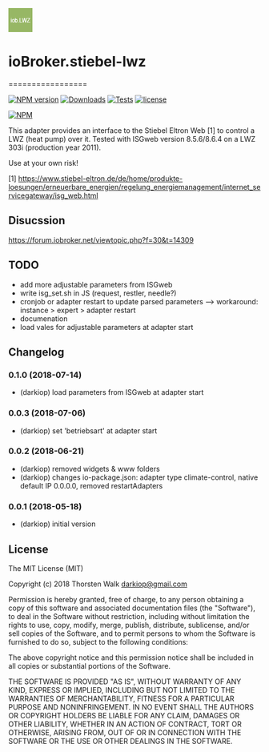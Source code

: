 ![Logo](admin/stiebel-lwz.png)
# ioBroker.stiebel-lwz
=================

[![NPM version](https://img.shields.io/npm/v/iobroker.stiebel-lwz.svg)](https://www.npmjs.com/package/iobroker.stiebel-lwz)
[![Downloads](https://img.shields.io/npm/dm/iobroker.stiebel-lwz.svg)](https://www.npmjs.com/package/iobroker.stiebel-lwz)
[![Tests](https://travis-ci.org/darkiop/ioBroker.stiebel-lwz.svg?branch=master)](https://travis-ci.org/darkiop/ioBroker.stiebel-lwz)
[![license](https://img.shields.io/github/license/mashape/apistatus.svg)](https://github.com/darkiop/ioBroker.stiebel-lwz)

[![NPM](https://nodei.co/npm/iobroker.stiebel-lwz.png?downloads=true)](https://nodei.co/npm/iobroker.stiebel-lwz/)

This adapter provides an interface to the Stiebel Eltron Web [1] to control a LWZ (heat pump) over it. Tested with ISGweb version 8.5.6/8.6.4 on a LWZ 303i (production year 2011).

Use at your own risk!

[1] https://www.stiebel-eltron.de/de/home/produkte-loesungen/erneuerbare_energien/regelung_energiemanagement/internet_servicegateway/isg_web.html

## Disucssion
https://forum.iobroker.net/viewtopic.php?f=30&t=14309

## TODO
* add more adjustable parameters from ISGweb
* write isg_set.sh in JS (request, restler, needle?)
* cronjob or adapter restart to update parsed parameters --> workaround: instance > expert > adapter restart
* documenation
* load vales for adjustable parameters at adapter start

## Changelog
### 0.1.0 (2018-07-14)
- (darkiop) load parameters from ISGweb at adapter start
### 0.0.3 (2018-07-06)
- (darkiop) set 'betriebsart' at adapter start
### 0.0.2 (2018-06-21)
- (darkiop) removed widgets & www folders
- (darkiop) changes io-package.json: adapter type climate-control, native default IP 0.0.0.0, removed restartAdapters
### 0.0.1 (2018-05-18)
- (darkiop) initial version

## License
The MIT License (MIT)

Copyright (c) 2018 Thorsten Walk <darkiop@gmail.com>

Permission is hereby granted, free of charge, to any person obtaining a copy
of this software and associated documentation files (the "Software"), to deal
in the Software without restriction, including without limitation the rights
to use, copy, modify, merge, publish, distribute, sublicense, and/or sell
copies of the Software, and to permit persons to whom the Software is
furnished to do so, subject to the following conditions:

The above copyright notice and this permission notice shall be included in
all copies or substantial portions of the Software.

THE SOFTWARE IS PROVIDED "AS IS", WITHOUT WARRANTY OF ANY KIND, EXPRESS OR
IMPLIED, INCLUDING BUT NOT LIMITED TO THE WARRANTIES OF MERCHANTABILITY,
FITNESS FOR A PARTICULAR PURPOSE AND NONINFRINGEMENT. IN NO EVENT SHALL THE
AUTHORS OR COPYRIGHT HOLDERS BE LIABLE FOR ANY CLAIM, DAMAGES OR OTHER
LIABILITY, WHETHER IN AN ACTION OF CONTRACT, TORT OR OTHERWISE, ARISING FROM,
OUT OF OR IN CONNECTION WITH THE SOFTWARE OR THE USE OR OTHER DEALINGS IN
THE SOFTWARE.
